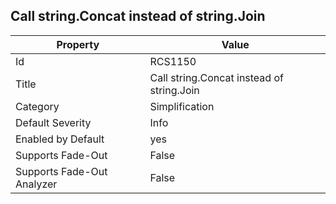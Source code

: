 ## Call string\.Concat instead of string\.Join

Property | Value
--- | --- 
Id | RCS1150
Title | Call string\.Concat instead of string\.Join
Category | Simplification
Default Severity | Info
Enabled by Default | yes
Supports Fade-Out | False
Supports Fade-Out Analyzer | False

